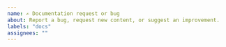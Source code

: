 ```yaml
---
name: ✍ Documentation request or bug
about: Report a bug, request new content, or suggest an improvement.
labels: "docs"
assignees: ""
---
```

